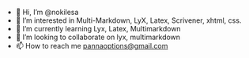 - 👋 Hi, I’m @nokilesa
- 👀 I’m interested in Multi-Markdown, LyX, Latex, Scrivener, xhtml, css.
- 🌱 I’m currently learning Lyx, Latex, Multimarkdown
- 💞️ I’m looking to collaborate on lyx, multimarkdown
- 📫 How to reach me pannaoptions@gmail.com

<!---
nokilesa/nokilesa is a ✨ special ✨ repository because its `README.md` (this file) appears on your GitHub profile.
You can click the Preview link to take a look at your changes.
--->
